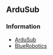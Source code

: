 ## ArduSub



### Information
- [ArduSub](https://www.ardusub.com/) 
- [BlueRobotics](https://bluerobotics.com/)



